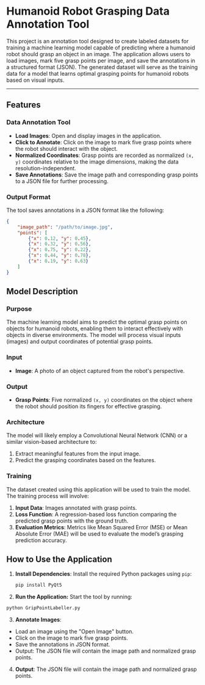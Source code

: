 # Humanoid Robot Grasping Data Annotation Tool

This project is an annotation tool designed to create labeled datasets for training a machine learning model capable of predicting where a humanoid robot should grasp an object in an image. The application allows users to load images, mark five grasp points per image, and save the annotations in a structured format (JSON). The generated dataset will serve as the training data for a model that learns optimal grasping points for humanoid robots based on visual inputs.

---

## Features

### Data Annotation Tool
- **Load Images**: Open and display images in the application.
- **Click to Annotate**: Click on the image to mark five grasp points where the robot should interact with the object.
- **Normalized Coordinates**: Grasp points are recorded as normalized `(x, y)` coordinates relative to the image dimensions, making the data resolution-independent.
- **Save Annotations**: Save the image path and corresponding grasp points to a JSON file for further processing.

### Output Format
The tool saves annotations in a JSON format like the following:
```json
{
    "image_path": "/path/to/image.jpg",
    "points": [
        {"x": 0.12, "y": 0.45},
        {"x": 0.32, "y": 0.56},
        {"x": 0.75, "y": 0.22},
        {"x": 0.44, "y": 0.78},
        {"x": 0.19, "y": 0.63}
    ]
}
```

## Model Description

### Purpose

The machine learning model aims to predict the optimal grasp points on objects for humanoid robots, enabling them to interact effectively with objects in diverse environments. The model will process visual inputs (images) and output coordinates of potential grasp points.

### Input

- **Image**: A photo of an object captured from the robot's perspective.

### Output

- **Grasp Points**: Five normalized `(x, y)` coordinates on the object where the robot should position its fingers for effective grasping.

### Architecture

The model will likely employ a Convolutional Neural Network (CNN) or a similar vision-based architecture to:

1. Extract meaningful features from the input image.
2. Predict the grasping coordinates based on the features.

### Training

The dataset created using this application will be used to train the model. The training process will involve:

1. **Input Data**: Images annotated with grasp points.
2. **Loss Function**: A regression-based loss function comparing the predicted grasp points with the ground truth.
3. **Evaluation Metrics**: Metrics like Mean Squared Error (MSE) or Mean Absolute Error (MAE) will be used to evaluate the model’s grasping prediction accuracy.
## How to Use the Application

1. **Install Dependencies**: Install the required Python packages using `pip`:
   ```bash
   pip install PyQt5
   ```

2. **Run the Application:** Start the tool by running:

```bash
python GripPointLabeller.py
```

3. **Annotate Images**:

- Load an image using the "Open Image" button.
- Click on the image to mark five grasp points.
- Save the annotations in JSON format.
- Output: The JSON file will contain the image path and normalized grasp points.

4. **Output**:
The JSON file will contain the image path and normalized grasp points.